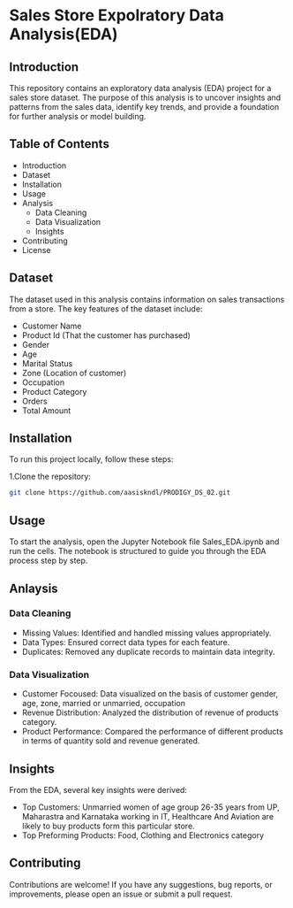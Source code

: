 
# Sales Store Expolratory Data Analysis(EDA)
## Introduction
This repository contains an exploratory data analysis (EDA) project for a sales store dataset. The purpose of this analysis is to uncover insights and patterns from the sales data, identify key trends, and provide a foundation for further analysis or model building. 

## Table of Contents
* Introduction
* Dataset
* Installation
* Usage
* Analysis
  * Data Cleaning
  * Data Visualization
  * Insights
* Contributing
* License

## Dataset
The dataset used in this analysis contains information on sales transactions from a store. The key features of the dataset include:
* Customer Name
* Product Id (That the customer has purchased)
* Gender
* Age
* Marital Status
* Zone (Location of customer)
* Occupation
* Product Category
* Orders
* Total Amount

## Installation 
To run this project locally, follow these steps:

1.Clone the repository:
```sh
git clone https://github.com/aasiskndl/PRODIGY_DS_02.git
```

## Usage
To start the analysis, open the Jupyter Notebook file Sales_EDA.ipynb and run the cells. The notebook is structured to guide you through the EDA process step by step.

## Anlaysis
### Data Cleaning
* Missing Values: Identified and handled missing values appropriately.
* Data Types: Ensured correct data types for each feature.
* Duplicates: Removed any duplicate records to maintain data integrity.

### Data Visualization 
* Customer Focoused: Data visualized on the basis of customer gender, age, zone, married or unmarried, occupation
* Revenue Distribution: Analyzed the distribution of revenue of products category.
* Product Performance: Compared the performance of different products in terms of quantity sold and revenue generated.

## Insights
From the EDA, several key insights were derived:
* Top Customers: Unmarried women of age group 26-35 years from UP, Maharastra and Karnataka working in IT, Healthcare And Aviation are likely to buy products form this particular store.
* Top Preforming Products: Food, Clothing and Electronics category

## Contributing
Contributions are welcome! If you have any suggestions, bug reports, or improvements, please open an issue or submit a pull request.















